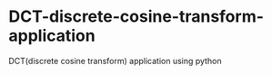 # DCT-discrete-cosine-transform-application
DCT(discrete cosine transform) application using python
